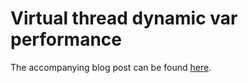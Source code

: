 # Virtual thread dynamic var performance

The accompanying blog post can be found [here](https://andersmurphy.com/2024/05/30/clojure-virtual-thread-dynamic-var-performance.html).
